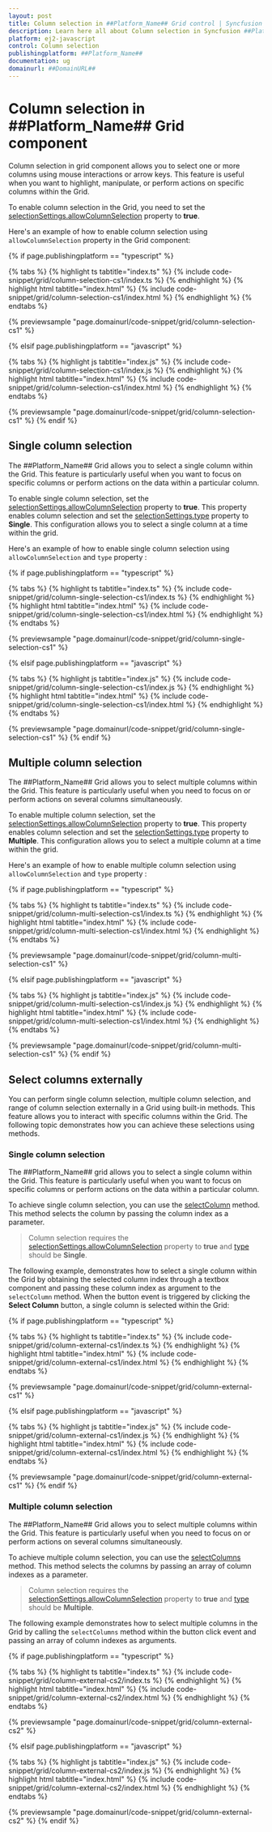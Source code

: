 ```yaml
---
layout: post
title: Column selection in ##Platform_Name## Grid control | Syncfusion
description: Learn here all about Column selection in Syncfusion ##Platform_Name## Grid control of Syncfusion Essential JS 2 and more.
platform: ej2-javascript
control: Column selection 
publishingplatform: ##Platform_Name##
documentation: ug
domainurl: ##DomainURL##
---
```


# Column selection in ##Platform_Name## Grid component

Column selection in grid component allows you to select one or more columns using mouse interactions or arrow keys. This feature is useful when you want to highlight, manipulate, or perform actions on specific columns within the Grid.

To enable column selection in the Grid, you need to set the [selectionSettings.allowColumnSelection](../../api/grid/selectionSettings/#allowcolumnselection) property to **true**. 

Here's an example of how to enable column selection using `allowColumnSelection` property in the Grid component:

{% if page.publishingplatform == "typescript" %}

 {% tabs %}
{% highlight ts tabtitle="index.ts" %}
{% include code-snippet/grid/column-selection-cs1/index.ts %}
{% endhighlight %}
{% highlight html tabtitle="index.html" %}
{% include code-snippet/grid/column-selection-cs1/index.html %}
{% endhighlight %}
{% endtabs %}
        
{% previewsample "page.domainurl/code-snippet/grid/column-selection-cs1" %}

{% elsif page.publishingplatform == "javascript" %}

{% tabs %}
{% highlight js tabtitle="index.js" %}
{% include code-snippet/grid/column-selection-cs1/index.js %}
{% endhighlight %}
{% highlight html tabtitle="index.html" %}
{% include code-snippet/grid/column-selection-cs1/index.html %}
{% endhighlight %}
{% endtabs %}

{% previewsample "page.domainurl/code-snippet/grid/column-selection-cs1" %}
{% endif %}

## Single column selection 

The ##Platform_Name## Grid allows you to select a single column within the Grid. This feature is particularly useful when you want to focus on specific columns or perform actions on the data within a particular column.

To enable single column selection, set the [selectionSettings.allowColumnSelection](../../api/grid/selectionSettings/#allowcolumnselection) property to **true**. This property enables column selection and set the [selectionSettings.type](../../api/grid/selectionSettings/#type) property to **Single**. This configuration allows you to select a single column at a time within the grid.

Here's an example of how to enable single column selection using `allowColumnSelection` and `type` property :

{% if page.publishingplatform == "typescript" %}

 {% tabs %}
{% highlight ts tabtitle="index.ts" %}
{% include code-snippet/grid/column-single-selection-cs1/index.ts %}
{% endhighlight %}
{% highlight html tabtitle="index.html" %}
{% include code-snippet/grid/column-single-selection-cs1/index.html %}
{% endhighlight %}
{% endtabs %}
        
{% previewsample "page.domainurl/code-snippet/grid/column-single-selection-cs1" %}

{% elsif page.publishingplatform == "javascript" %}

{% tabs %}
{% highlight js tabtitle="index.js" %}
{% include code-snippet/grid/column-single-selection-cs1/index.js %}
{% endhighlight %}
{% highlight html tabtitle="index.html" %}
{% include code-snippet/grid/column-single-selection-cs1/index.html %}
{% endhighlight %}
{% endtabs %}

{% previewsample "page.domainurl/code-snippet/grid/column-single-selection-cs1" %}
{% endif %}

## Multiple column selection 

The ##Platform_Name## Grid allows you to select multiple columns within the Grid. This feature is particularly useful when you need to focus on or perform actions on several columns simultaneously.

To enable multiple column selection, set the [selectionSettings.allowColumnSelection](../../api/grid/selectionSettings/#allowcolumnselection) property to **true**. This property enables column selection and set the [selectionSettings.type](../../api/grid/selectionSettings/#type) property to **Multiple**. This configuration allows you to select a multiple column at a time within the grid.

Here's an example of how to enable multiple column selection using `allowColumnSelection` and `type` property :

{% if page.publishingplatform == "typescript" %}

 {% tabs %}
{% highlight ts tabtitle="index.ts" %}
{% include code-snippet/grid/column-multi-selection-cs1/index.ts %}
{% endhighlight %}
{% highlight html tabtitle="index.html" %}
{% include code-snippet/grid/column-multi-selection-cs1/index.html %}
{% endhighlight %}
{% endtabs %}
        
{% previewsample "page.domainurl/code-snippet/grid/column-multi-selection-cs1" %}

{% elsif page.publishingplatform == "javascript" %}

{% tabs %}
{% highlight js tabtitle="index.js" %}
{% include code-snippet/grid/column-multi-selection-cs1/index.js %}
{% endhighlight %}
{% highlight html tabtitle="index.html" %}
{% include code-snippet/grid/column-multi-selection-cs1/index.html %}
{% endhighlight %}
{% endtabs %}

{% previewsample "page.domainurl/code-snippet/grid/column-multi-selection-cs1" %}
{% endif %}

## Select columns externally 

You can perform single column selection, multiple column selection, and range of column selection externally in a Grid using built-in methods. This feature allows you to interact with specific columns within the Grid. The following topic demonstrates how you can achieve these selections using methods.

### Single column selection

The ##Platform_Name## grid allows you to select a single column within the Grid. This feature is particularly useful when you want to focus on specific columns or perform actions on the data within a particular column.

To achieve single column selection, you can use the [selectColumn](../../api/grid/selection/#selectcolumn) method. This method selects the column by passing the column index as a parameter.

> Column selection requires the [selectionSettings.allowColumnSelection](../../api/grid/selectionSettings/#allowcolumnselection) property to **true** and [type](../../api/grid/selectionSettings/#type) should be **Single**.

The following example, demonstrates how to select a single column within the Grid by obtaining the selected column index through a textbox component and passing these column index as argument to the `selectColumn` method. When the button event is triggered by clicking the **Select Column** button, a single column is selected within the Grid:

{% if page.publishingplatform == "typescript" %}

 {% tabs %}
{% highlight ts tabtitle="index.ts" %}
{% include code-snippet/grid/column-external-cs1/index.ts %}
{% endhighlight %}
{% highlight html tabtitle="index.html" %}
{% include code-snippet/grid/column-external-cs1/index.html %}
{% endhighlight %}
{% endtabs %}
        
{% previewsample "page.domainurl/code-snippet/grid/column-external-cs1" %}

{% elsif page.publishingplatform == "javascript" %}

{% tabs %}
{% highlight js tabtitle="index.js" %}
{% include code-snippet/grid/column-external-cs1/index.js %}
{% endhighlight %}
{% highlight html tabtitle="index.html" %}
{% include code-snippet/grid/column-external-cs1/index.html %}
{% endhighlight %}
{% endtabs %}

{% previewsample "page.domainurl/code-snippet/grid/column-external-cs1" %}
{% endif %}

### Multiple column selection

The ##Platform_Name## Grid allows you to select multiple columns within the Grid. This feature is particularly useful when you need to focus on or perform actions on several columns simultaneously.

To achieve multiple column selection, you can use the [selectColumns](../../api/grid/selection/#selectcolumns) method. This method selects the columns by passing an array of column indexes as a parameter.

> Column selection requires the [selectionSettings.allowColumnSelection](../../api/grid/selectionSettings/#allowcolumnselection) property to **true** and [type](../../api/grid/selectionSettings/#type) should be **Multiple**.

The following example demonstrates how to select multiple columns in the Grid by calling the `selectColumns` method within the button click event and passing an array of column indexes as arguments.

{% if page.publishingplatform == "typescript" %}

 {% tabs %}
{% highlight ts tabtitle="index.ts" %}
{% include code-snippet/grid/column-external-cs2/index.ts %}
{% endhighlight %}
{% highlight html tabtitle="index.html" %}
{% include code-snippet/grid/column-external-cs2/index.html %}
{% endhighlight %}
{% endtabs %}
        
{% previewsample "page.domainurl/code-snippet/grid/column-external-cs2" %}

{% elsif page.publishingplatform == "javascript" %}

{% tabs %}
{% highlight js tabtitle="index.js" %}
{% include code-snippet/grid/column-external-cs2/index.js %}
{% endhighlight %}
{% highlight html tabtitle="index.html" %}
{% include code-snippet/grid/column-external-cs2/index.html %}
{% endhighlight %}
{% endtabs %}

{% previewsample "page.domainurl/code-snippet/grid/column-external-cs2" %}
{% endif %}
